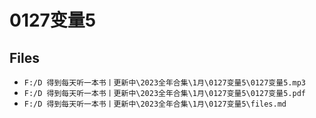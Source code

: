 # 0127变量5

## Files

- `F:/D 得到每天听一本书丨更新中\2023全年合集\1月\0127变量5\0127变量5.mp3`
- `F:/D 得到每天听一本书丨更新中\2023全年合集\1月\0127变量5\0127变量5.pdf`
- `F:/D 得到每天听一本书丨更新中\2023全年合集\1月\0127变量5\files.md`
